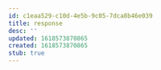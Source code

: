 ```yaml
---
id: c1eaa529-c10d-4e5b-9c05-7dca8b46e039
title: response
desc: ''
updated: 1618573870865
created: 1618573870865
stub: true
---
```


